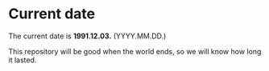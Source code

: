 # Current date

The current date is **1991.12.03.** (YYYY.MM.DD.)

This repository will be good when the world ends, so we will know how long it lasted.